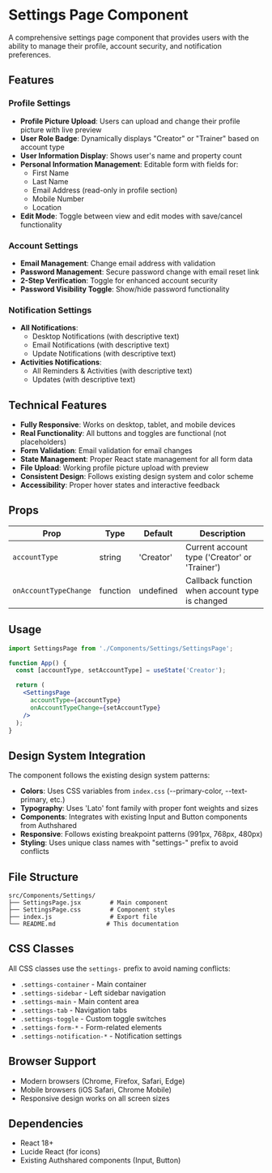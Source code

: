 # Settings Page Component

A comprehensive settings page component that provides users with the ability to manage their profile, account security, and notification preferences.

## Features

### Profile Settings
- **Profile Picture Upload**: Users can upload and change their profile picture with live preview
- **User Role Badge**: Dynamically displays "Creator" or "Trainer" based on account type
- **User Information Display**: Shows user's name and property count
- **Personal Information Management**: Editable form with fields for:
  - First Name
  - Last Name
  - Email Address (read-only in profile section)
  - Mobile Number
  - Location
- **Edit Mode**: Toggle between view and edit modes with save/cancel functionality

### Account Settings
- **Email Management**: Change email address with validation
- **Password Management**: Secure password change with email reset link
- **2-Step Verification**: Toggle for enhanced account security
- **Password Visibility Toggle**: Show/hide password functionality

### Notification Settings
- **All Notifications**:
  - Desktop Notifications (with descriptive text)
  - Email Notifications (with descriptive text)
  - Update Notifications (with descriptive text)
- **Activities Notifications**:
  - All Reminders & Activities (with descriptive text)
  - Updates (with descriptive text)

## Technical Features

- **Fully Responsive**: Works on desktop, tablet, and mobile devices
- **Real Functionality**: All buttons and toggles are functional (not placeholders)
- **Form Validation**: Email validation for email changes
- **State Management**: Proper React state management for all form data
- **File Upload**: Working profile picture upload with preview
- **Consistent Design**: Follows existing design system and color scheme
- **Accessibility**: Proper hover states and interactive feedback

## Props

| Prop | Type | Default | Description |
|------|------|---------|-------------|
| `accountType` | string | 'Creator' | Current account type ('Creator' or 'Trainer') |
| `onAccountTypeChange` | function | undefined | Callback function when account type is changed |

## Usage

```jsx
import SettingsPage from './Components/Settings/SettingsPage';

function App() {
  const [accountType, setAccountType] = useState('Creator');

  return (
    <SettingsPage 
      accountType={accountType}
      onAccountTypeChange={setAccountType}
    />
  );
}
```

## Design System Integration

The component follows the existing design system patterns:

- **Colors**: Uses CSS variables from `index.css` (--primary-color, --text-primary, etc.)
- **Typography**: Uses 'Lato' font family with proper font weights and sizes
- **Components**: Integrates with existing Input and Button components from Authshared
- **Responsive**: Follows existing breakpoint patterns (991px, 768px, 480px)
- **Styling**: Uses unique class names with "settings-" prefix to avoid conflicts

## File Structure

```
src/Components/Settings/
├── SettingsPage.jsx        # Main component
├── SettingsPage.css        # Component styles
├── index.js                # Export file
└── README.md              # This documentation
```

## CSS Classes

All CSS classes use the `settings-` prefix to avoid naming conflicts:
- `.settings-container` - Main container
- `.settings-sidebar` - Left sidebar navigation
- `.settings-main` - Main content area
- `.settings-tab` - Navigation tabs
- `.settings-toggle` - Custom toggle switches
- `.settings-form-*` - Form-related elements
- `.settings-notification-*` - Notification settings

## Browser Support

- Modern browsers (Chrome, Firefox, Safari, Edge)
- Mobile browsers (iOS Safari, Chrome Mobile)
- Responsive design works on all screen sizes

## Dependencies

- React 18+
- Lucide React (for icons)
- Existing Authshared components (Input, Button)
